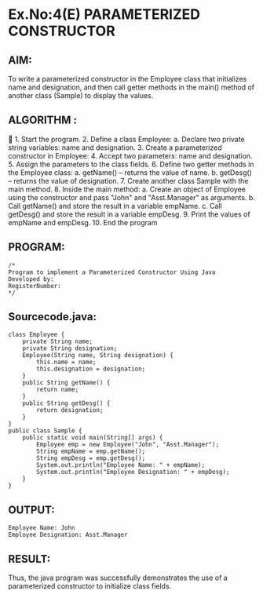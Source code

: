 # Ex.No:4(E)  PARAMETERIZED CONSTRUCTOR
## AIM:
To write a parameterized constructor in the Employee class that initializes name and designation, and then call getter methods in the main() method of another class (Sample) to display the values.

## ALGORITHM :


	1.	Start the program.
2.	Define a class Employee:
    a.	  Declare two private string variables: name and designation.
3.	Create a parameterized constructor in Employee:
4.	Accept two parameters: name and designation.
5.	Assign the parameters to the class fields.
6.	Define two getter methods in the Employee class:
     a.	getName() – returns the value of name.
     b.	getDesg() – returns the value of designation.
7.	Create another class Sample with the main method.
8.	Inside the main method:
     a.	Create an object of Employee using the constructor and pass "John" and "Asst.Manager" as arguments.
     b.	Call getName() and store the result in a variable empName.
     c.	Call getDesg() and store the result in a variable empDesg.
9.	Print the values of empName and empDesg.
10.	End the program



## PROGRAM:
 ```
/*
Program to implement a Parameterized Constructor Using Java
Developed by: 
RegisterNumber:  
*/
```

## Sourcecode.java:
```
class Employee {
    private String name;
    private String designation;
    Employee(String name, String designation) {
        this.name = name;
        this.designation = designation;
    }
    public String getName() {
        return name;
    }
    public String getDesg() {
        return designation;
    }
}
public class Sample {
    public static void main(String[] args) {
        Employee emp = new Employee("John", "Asst.Manager");
        String empName = emp.getName();
        String empDesg = emp.getDesg();
        System.out.println("Employee Name: " + empName);
        System.out.println("Employee Designation: " + empDesg);
    }
}
```








## OUTPUT:
```
Employee Name: John
Employee Designation: Asst.Manager
```




## RESULT:
Thus, the  java program was successfully demonstrates the use of a parameterized constructor to initialize class fields.

 


